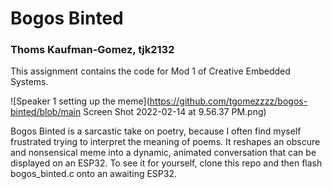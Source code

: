 # Bogos Binted
### Thoms Kaufman-Gomez, tjk2132
This assignment contains the code for Mod 1 of Creative Embedded Systems.  

![Speaker 1 setting up the meme](https://github.com/tgomezzzz/bogos-binted/blob/main Screen Shot 2022-02-14 at 9.56.37 PM.png)

Bogos Binted is a sarcastic take on poetry, because I often find myself frustrated trying to interpret the meaning of poems. It reshapes an obscure and nonsensical meme into a dynamic, animated conversation that can be displayed on an ESP32. To see it for yourself, clone this repo and then flash bogos_binted.c onto an awaiting ESP32. 


